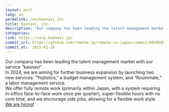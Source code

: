 ```yaml
---
layout: post
lang: en
permalink: /en/kaonavi_inc
title: kaonavi, inc.
description: 'Our company has been leading the talent management market with our service “kaonavi”. In 2024, we are aiming for further business expansion by launching two new services: “Yojitstics,” a budget management system, and “Roummate,” a labor management service. We offer fully remote work (primarily within Japan, with a system requiring in-office face-to-face work once per quarter), super-flexible hours with no core time, and we encourage side jobs, allowing for a flexible work style. We are hiring!'
categories: 
link: https://corp.kaonavi.jp/
commit_url: https://github.com/remote-jp/remote-in-japan/commit/b650b0994970e1784f9df7f676d17574b0470674
commit_at:  2025-01-16
---
```


<p>Our company has been leading the talent management market with our service “kaonavi”.<br />In 2024, we are aiming for further business expansion by launching two new services: “Yojitstics,” a budget management system, and “Roummate,” a labor management service.<br />We offer fully remote work (primarily within Japan, with a system requiring in-office face-to-face work once per quarter), super-flexible hours with no core time, and we encourage side jobs, allowing for a flexible work style.<br /><a href="https://corp.kaonavi.jp/recruit/recruitment/">We are hiring!</a></p>
